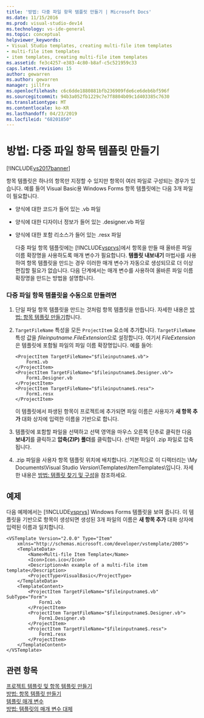 ```yaml
---
title: '방법: 다중 파일 항목 템플릿 만들기 | Microsoft Docs'
ms.date: 11/15/2016
ms.prod: visual-studio-dev14
ms.technology: vs-ide-general
ms.topic: conceptual
helpviewer_keywords:
- Visual Studio templates, creating multi-file item templates
- multi-file item templates
- item templates, creating multi-file item templates
ms.assetid: fe3c4257-e383-4c80-b8af-c5c521959c33
caps.latest.revision: 15
author: gewarren
ms.author: gewarren
manager: jillfra
ms.openlocfilehash: c6c6dde1880881bfb236909fde6ce6deb6bf596f
ms.sourcegitcommit: 94b3a052fb1229c7e7f8804b09c1d403385c7630
ms.translationtype: MT
ms.contentlocale: ko-KR
ms.lasthandoff: 04/23/2019
ms.locfileid: "68201850"
---
```

# <a name="how-to-create-multi-file-item-templates"></a>방법: 다중 파일 항목 템플릿 만들기
[!INCLUDE[vs2017banner](../includes/vs2017banner.md)]

항목 템플릿은 하나의 항목만 지정할 수 있지만 항목이 여러 파일로 구성되는 경우가 있습니다. 예를 들어 Visual Basic용 Windows Forms 항목 템플릿에는 다음 3개 파일이 필요합니다.  
  
- 양식에 대한 코드가 들어 있는 .vb 파일  
  
- 양식에 대한 디자이너 정보가 들어 있는 .designer.vb 파일  
  
- 양식에 대한 포함 리소스가 들어 있는 .resx 파일  
  
  다중 파일 항목 템플릿에는 [!INCLUDE[vsprvs](../includes/vsprvs-md.md)]에서 항목을 만들 때 올바른 파일 이름 확장명을 사용하도록 매개 변수가 필요합니다. **템플릿 내보내기** 마법사를 사용하여 항목 템플릿을 만드는 경우 이러한 매개 변수가 자동으로 생성되므로 더 이상 편집할 필요가 없습니다. 다음 단계에서는 매개 변수를 사용하여 올바른 파일 이름 확장명을 만드는 방법을 설명합니다.  
  
### <a name="to-manually-create-a-multi-file-item-template"></a>다중 파일 항목 템플릿을 수동으로 만들려면  
  
1. 단일 파일 항목 템플릿을 만드는 것처럼 항목 템플릿을 만듭니다. 자세한 내용은 [방법: 항목 템플릿 만들기](../ide/how-to-create-item-templates.md)합니다.  
  
2. `TargetFileName` 특성을 모든 `ProjectItem` 요소에 추가합니다. `TargetFileName` 특성 값을 $fileinputname$.*FileExtension*으로 설정합니다. 여기서 *FileExtension*은 템플릿에 포함될 파일의 파일 이름 확장명입니다. 예를 들어:  
  
    ```  
    <ProjectItem TargetFileName="$fileinputname$.vb">  
        Form1.vb  
    </ProjectItem>  
    <ProjectItem TargetFileName="$fileinputname$.Designer.vb">  
        Form1.Designer.vb  
    </ProjectItem>  
    <ProjectItem TargetFileName="$fileinputname$.resx">  
        Form1.resx  
    </ProjectItem>  
    ```  
  
     이 템플릿에서 파생된 항목이 프로젝트에 추가되면 파일 이름은 사용자가 **새 항목 추가** 대화 상자에 입력한 이름을 기반으로 합니다.  
  
3. 템플릿에 포함할 파일을 선택하고 선택 영역을 마우스 오른쪽 단추로 클릭한 다음 **보내기**를 클릭하고 **압축(ZIP) 폴더**를 클릭합니다. 선택한 파일이 .zip 파일로 압축됩니다.  
  
4. .zip 파일을 사용자 항목 템플릿 위치에 배치합니다. 기본적으로 이 디렉터리는 \My Documents\Visual Studio *Version*\Templates\ItemTemplates\\입니다. 자세한 내용은 [방법: 템플릿 찾기 및 구성](../ide/how-to-locate-and-organize-project-and-item-templates.md)을 참조하세요.  
  
## <a name="example"></a>예제  
 다음 예제에서는 [!INCLUDE[vsprvs](../includes/vsprvs-md.md)] Windows Forms 템플릿을 보여 줍니다. 이 템플릿을 기반으로 항목이 생성되면 생성된 3개 파일의 이름은 **새 항목 추가** 대화 상자에 입력된 이름과 일치합니다.  
  
```  
<VSTemplate Version="2.0.0" Type="Item"  
    xmlns="http://schemas.microsoft.com/developer/vstemplate/2005">  
    <TemplateData>  
        <Name>Multi-file Item Template</Name>  
        <Icon>Icon.ico</Icon>  
        <Description>An example of a multi-file item template</Description>  
        <ProjectType>VisualBasic</ProjectType>  
    </TemplateData>  
    <TemplateContent>  
        <ProjectItem TargetFileName="$fileinputname$.vb" SubType="Form">  
            Form1.vb  
        </ProjectItem>  
        <ProjectItem TargetFileName="$fileinputname$.Designer.vb">  
            Form1.Designer.vb  
        </ProjectItem>  
        <ProjectItem TargetFileName="$fileinputname$.resx">  
            Form1.resx  
        </ProjectItem>  
    </TemplateContent>  
</VSTemplate>  
```  
  
## <a name="see-also"></a>관련 항목  
 [프로젝트 템플릿 및 항목 템플릿 만들기](../ide/creating-project-and-item-templates.md)   
 [방법: 항목 템플릿 만들기](../ide/how-to-create-item-templates.md)   
 [템플릿 매개 변수](../ide/template-parameters.md)   
 [방법: 템플릿의 매개 변수 대체](../ide/how-to-substitute-parameters-in-a-template.md)
